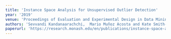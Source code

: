 ```yaml
---
title: 'Instance Space Analysis for Unsupervised Outlier Detection'
year: '2019'
venue: 'Proceedings of Evaluation and Experimental Design in Data Mining and Machine Learning 2019. Rheinisch-Westfaelische Technische Hochschule Aachen.'
authors: 'Sevvandi Kandanaarachchi,  Mario Muñoz Acosta and Kate Smith-Miles'
paperurl: 'https://research.monash.edu/en/publications/instance-space-analysis-for-unsupervised-outlier-detection'
---
```

 